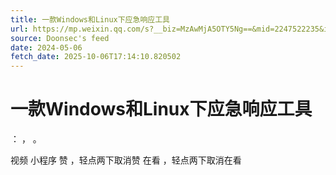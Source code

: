 ```yaml
---
title: 一款Windows和Linux下应急响应工具
url: https://mp.weixin.qq.com/s?__biz=MzAwMjA5OTY5Ng==&mid=2247522235&idx=1&sn=4afaa97723af7956254510f015a88daa
source: Doonsec's feed
date: 2024-05-06
fetch_date: 2025-10-06T17:14:10.820502
---
```


# 一款Windows和Linux下应急响应工具

：
，
。

视频
小程序
赞
，轻点两下取消赞
在看
，轻点两下取消在看